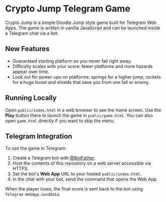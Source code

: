 # Crypto Jump Telegram Game

Crypto Jump is a simple Doodle Jump style game built for Telegram Web Apps. The game is written in vanilla JavaScript and can be launched inside a Telegram chat via a bot.

## New Features

- Guaranteed starting platform so you never fall right away.
- Difficulty scales with your score: fewer platforms and more hazards appear over time.
- Look out for power-ups on platforms: springs for a higher jump, rockets for a huge boost and shields that save you from one fall or enemy.

## Running Locally

Open `public/index.html` in a web browser to see the home screen. Use the **Play** button there to launch the game in `public/game.html`. You can also open `game.html` directly if you want to skip the menu.

## Telegram Integration

To use the game in Telegram:

1. Create a Telegram bot with [@BotFather](https://t.me/BotFather).
2. Host the contents of this repository on a web server accessible via HTTPS.
3. Set the bot's **Web App** URL to your hosted `public/index.html`.
4. In the chat with your bot, send the command that opens the Web App.

When the player loses, the final score is sent back to the bot using `Telegram.WebApp.sendData`.
